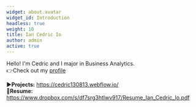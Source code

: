 ```yaml
---
widget: about.avatar
widget_id: Introduction
headless: true
weight: 10
title: Ian Cedric Io
author: admin
active: true
---
```

Hello! I'm Cedric and I major in Business Analytics.\
👉Check out my [profile](/about/)

**▶Projects:** <https://cedric130813.webflow.io/>\
📂**Resume:** <https://www.dropbox.com/s/df7srg3htlwv917/Resume_Ian_Cedric_Io.pdf>